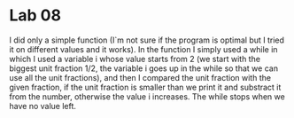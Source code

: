 # Lab 08
I did only a simple function (I`m not sure if the program is optimal but I tried it on different values and it works). In the function I simply used a while in which I used
a variable i whose value starts from 2 (we start with the biggest unit fraction 1/2, the variable i goes up in the while so that we can use all the unit fractions), and then 
I compared the unit fraction with the given fraction, if the unit fraction is smaller than we print it and substract it from the number, otherwise the value i increases.
The while stops when we have no value left. 

